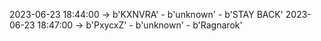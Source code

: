 2023-06-23 18:44:00 -> b'KXNVRA' - b'unknown' - b'STAY BACK'
2023-06-23 18:47:00 -> b'PxycxZ' - b'unknown' - b'Ragnarok'
